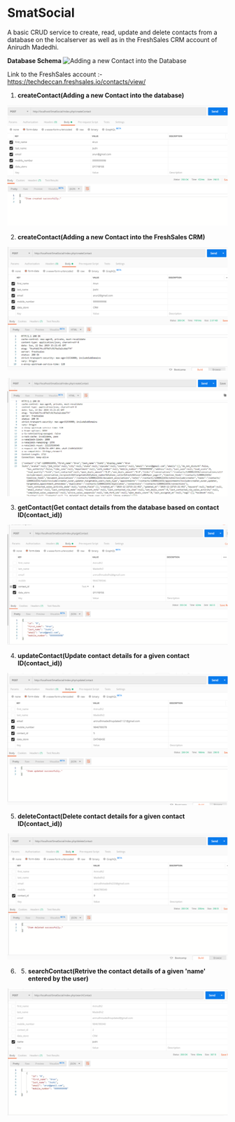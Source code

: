 # SmatSocial

A basic CRUD service to create, read, update and delete contacts from a database on the localserver as well as in the FreshSales CRM account of Anirudh Madedhi. 

<b>Database Schema</b>
![ <b>Adding a new Contact into the Database </b>](https://github.com/AnirudhMadedhi/SmatSocial/blob/master/user_guide/images/Capture.PNG)

Link to the FreshSales account :- https://techdeccan.freshsales.io/contacts/view/

1) <b>createContact(Adding a new Contact into the database)</b> 

![ <b>Adding a new Contact into the Database </b>](https://github.com/AnirudhMadedhi/SmatSocial/blob/master/user_guide/_images/First.png)


2) <b>createContact(Adding a new Contact into the FreshSales CRM)</b>

  ![ <b>Adding a new Contact into the Database </b>](https://github.com/AnirudhMadedhi/SmatSocial/blob/master/user_guide/_images/Second.png)
  
  ![ <b>Adding a new Contact into the Database </b>](https://github.com/AnirudhMadedhi/SmatSocial/blob/master/user_guide/_images/Third.png)



3) <b>getContact(Get contact details from the database based on contact ID(contact_id)) </b>

![ <b>Adding a new Contact into the Database </b>](https://github.com/AnirudhMadedhi/SmatSocial/blob/master/user_guide/_images/Fourth.png)


4) <b>updateContact(Update contact details for a given contact ID(contact_id)) </b>

![ <b>Adding a new Contact into the Database </b>](https://github.com/AnirudhMadedhi/SmatSocial/blob/master/user_guide/_images/Fifth.png)


5) <b>deleteContact(Delete contact details for a given contact ID(contact_id)) </b>

![ <b>Adding a new Contact into the Database </b>](https://github.com/AnirudhMadedhi/SmatSocial/blob/master/user_guide/_images/Sixth.png)

6) 5) <b>searchContact(Retrive the contact details of a given 'name' entered by the user) </b>

![ <b>Adding a new Contact into the Database </b>](https://github.com/AnirudhMadedhi/SmatSocial/blob/master/user_guide/_images/Seventh.png)
